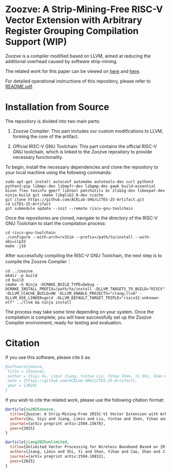 # Zoozve: A Strip-Mining-Free RISC-V Vector Extension with Arbitrary Register Grouping Compilation Support (WIP)
Zoozve is a compiler modified based on LLVM, aimed at reducing the additional overhead caused by software strip-mining.

The related work for this paper can be viewed on [here](https://arxiv.org/pdf/2504.15678) and [here](https://arxiv.org/pdf/2504.10832).

For detailed operational instructions of this repository, please refer to [README.pdf](https://github.com/ACELab-SHU/LCTES-25-Artifact/blob/main/README.pdf).

# Installation from Source
The repository is divided into two main parts:

1. Zoozve Compiler: This part includes our custom modifications to LLVM, forming the core of the artifact.

2. Official RISC-V GNU Toolchain: This part contains the official RISC-V GNU toolchain, which is linked to the Zoozve repository to provide necessary functionality. 

To begin, install the necessary dependencies and clone the repository to your local machine using the following commands:
```
sudo apt-get install autoconf automake autotools-dev curl python3 python3-pip libmpc-dev libmpfr-dev libgmp-dev gawk build-essential bison flex texinfo gperf libtool patchutils bc zlib1g-dev libexpat-dev ninja-build git cmake libglib2.0-dev ccache
git clone https://github.com/ACELab-SHU/LCTES-25-Artifact.git
cd LCTES-25-Artifact
git submodule update --init --remote riscv-gnu-toolchain
```

Once the repositories are cloned, navigate to the directory of the RISC-V GNU Toolchain to start the compilation process:
```
cd riscv-gnu-toolchain
./configure --with-arch=rv32im --prefix=/path/to/install --with-abi=ilp32
make -j16
```

After successfully compiling the RISC-V GNU Toolchain, the next step is to compile the Zoozve Compiler：
```
cd ../zoozve
mkdir -p build
cd build
cmake -G Ninja -DCMAKE_BUILD_TYPE=Debug -DCMAKE_INSTALL_PREFIX=/path/to/install -DLLVM_TARGETS_TO_BUILD="RISCV" -DLLVM_CCACHE_BUILD=ON -DLLVM_ENABLE_PROJECTS="clang;llvm" -DLLVM_USE_LINKER=gold -DLLVM_DEFAULT_TARGET_TRIPLE="riscv32-unknown-elf" ../llvm && ninja install
```

The process may take some time depending on your system. Once the compilation is complete, you will have successfully set up the Zoozve Compiler environment, ready for testing and evaluation.

# Citation
If you use this software, please cite it as:
```bibtex
@software{zoozve,
 title = {Zoozve},
 author = {Siyi Xu, Limin Jiang, Yintao Liu, Yihao Shen, Yi Shi, Shan Cao, Zhiyuan Jiang},
 note = {https://github.com/ACELab-SHU/LCTES-25-Artifact},
 year = {2024}
}
```
If you wish to cite the related work, please use the following citation format:
```bibtex
@article{xu2025zoozve,
  title={Zoozve: A Strip-Mining-Free {RISC-V} Vector Extension with Arbitrary Register Grouping Compilation Support {(WIP)}},
  author={Xu, Siyi and Jiang, Limin and Liu, Yintao and Shen, Yihao and Shi, Yi and Cao, Shan and Jiang, Zhiyuan},
  journal={arXiv preprint arXiv:2504.15678},
  year={2025}
}

@article{jiang2025unlimited,
  title={Unlimited Vector Processing for Wireless Baseband Based on {RISC-V} Extension},
  author={Jiang, Limin and Shi, Yi and Shen, Yihao and Cao, Shan and Jiang, Zhiyuan and Zhou, Sheng},
  journal={arXiv preprint arXiv:2504.10832},
  year={2025}
}
```
